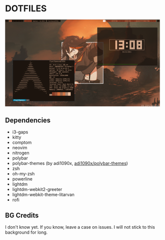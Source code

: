 # DOTFILES

![screenshot](https://raw.githubusercontent.com/FLYwithPEACE/DOTFILES/main/2021-03-22-13%3A08%3A17-screenshot.png)

## Dependencies

* i3-gaps
* kitty
* comptom
* neovim
* nitrogen
* polybar
* polybar-themes (by adi1090x,  [adi1090x/polybar-themes](https://github.com/adi1090x/polybar-themes))
* zsh
* oh-my-zsh
* powerline
* lightdm
* lightdm-webkit2-greeter
* lightdm-webkit-theme-litarvan
* rofi

## BG Credits

I don't know yet. If you know, leave a case on issues. I will not stick to this background for long.
